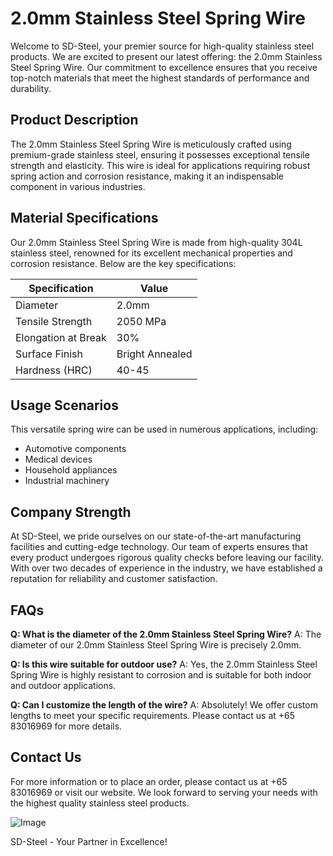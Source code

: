 # 2.0mm Stainless Steel Spring Wire

Welcome to SD-Steel, your premier source for high-quality stainless steel products. We are excited to present our latest offering: the 2.0mm Stainless Steel Spring Wire. Our commitment to excellence ensures that you receive top-notch materials that meet the highest standards of performance and durability.

## Product Description
The 2.0mm Stainless Steel Spring Wire is meticulously crafted using premium-grade stainless steel, ensuring it possesses exceptional tensile strength and elasticity. This wire is ideal for applications requiring robust spring action and corrosion resistance, making it an indispensable component in various industries.

## Material Specifications
Our 2.0mm Stainless Steel Spring Wire is made from high-quality 304L stainless steel, renowned for its excellent mechanical properties and corrosion resistance. Below are the key specifications:

| Specification | Value |
|---------------|-------|
| Diameter      | 2.0mm |
| Tensile Strength | 2050 MPa |
| Elongation at Break | 30% |
| Surface Finish | Bright Annealed |
| Hardness (HRC) | 40-45 |

## Usage Scenarios
This versatile spring wire can be used in numerous applications, including:
- Automotive components
- Medical devices
- Household appliances
- Industrial machinery

## Company Strength
At SD-Steel, we pride ourselves on our state-of-the-art manufacturing facilities and cutting-edge technology. Our team of experts ensures that every product undergoes rigorous quality checks before leaving our facility. With over two decades of experience in the industry, we have established a reputation for reliability and customer satisfaction.

## FAQs
**Q: What is the diameter of the 2.0mm Stainless Steel Spring Wire?**
A: The diameter of our 2.0mm Stainless Steel Spring Wire is precisely 2.0mm.

**Q: Is this wire suitable for outdoor use?**
A: Yes, the 2.0mm Stainless Steel Spring Wire is highly resistant to corrosion and is suitable for both indoor and outdoor applications.

**Q: Can I customize the length of the wire?**
A: Absolutely! We offer custom lengths to meet your specific requirements. Please contact us at +65 83016969 for more details.

## Contact Us
For more information or to place an order, please contact us at +65 83016969 or visit our website. We look forward to serving your needs with the highest quality stainless steel products.

![Image](https://github.com/user-attachments/assets/2567258e-e124-4816-932d-1809bd27ef0b)

SD-Steel - Your Partner in Excellence!
